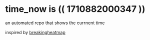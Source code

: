 # time_now is (( 1710882000347 ))

an automated repo that shows the currnent time

inspired by [breakingheatmap](https://github.com/breakingheatmap/breakingheatmap)